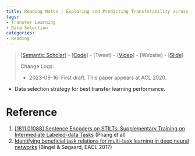 ```yaml
---
title: Reading Notes | Exploring and Predicting Transferability across NLP Tasks
tags: 
- Transfer Learning
- Data Selection
categories:
- Reading
---
```


> [[Semantic Scholar](https://www.semanticscholar.org/paper/Exploring-and-Predicting-Transferability-across-NLP-Vu-Wang/d1206ccabd1980848f14472d6548251c2fab7963)] - [[Code](https://github.com/tuvuumass/task-transferability)] - [Tweet] - [[Video](https://slideslive.com/38939047/exploring-and-predicting-transferability-across-nlp-tasks)] - [Website] - [[Slide](https://people.cs.umass.edu/~tuvu/docs/EMNLP2020_slides.pdf)]
>
> Change Logs:
>
> - 2023-09-16: First draft. This paper appears at ACL 2020.

- Data selection strategy for best transfer learning performance.

# Reference

1. [[1811.01088] Sentence Encoders on STILTs: Supplementary Training on Intermediate Labeled-data Tasks](https://arxiv.org/abs/1811.01088) (Phang et al)
2. [Identifying beneficial task relations for multi-task learning in deep neural networks](https://aclanthology.org/E17-2026) (Bingel & Søgaard, EACL 2017)